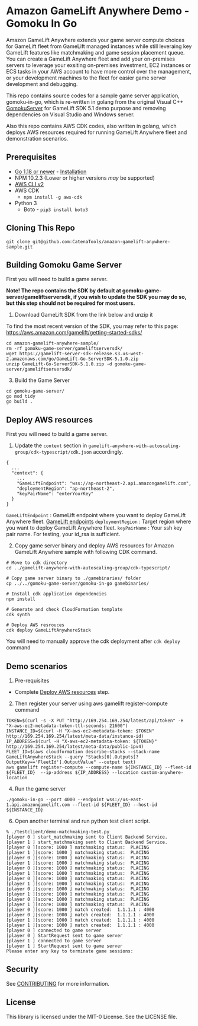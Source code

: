 # Amazon GameLift Anywhere Demo - Gomoku In Go

Amazon GameLift Anywhere extends your game server compute choices for GameLift fleet from GameLift managed instances while still leveraing key GameLift features like matchmaking and game session placement queue. You can create a GameLift Anywhere fleet and add your on-premises servers to leverage your exsiting on-premises investment, EC2 instances or ECS tasks in your AWS account to have more control over the management, or your development machines to the fleet for easier game server development and debugging.

This repo contains source codes for a sample game server application, gomoku-in-go, which is re-written in golang from the original Visual C++ [GomokuServer](https://github.com/aws-samples/aws-gamelift-sample/tree/master/GomokuServer) for GameLift SDK 5.1 demo purpose and removing dependencies on Visual Studio and Windows server. 

Also this repo contains AWS CDK codes, also written in golang, which deploys AWS resources required for running GameLift Anywhere fleet and demonstration scenarios.

## Prerequisites
 * [Go 1.18 or newer](https://golang.org/dl/) - [Installation](https://go.dev/doc/install)
 * NPM 10.2.3 (Lower or higher versions _may_ be supported)
 * [AWS CLI v2](https://aws.amazon.com/cli/)
 * AWS CDK
   * `npm install -g aws-cdk`
 * Python 3
   * Boto - `pip3 install boto3`

## Cloning This Repo

```
git clone git@github.com:CatenaTools/amazon-gamelift-anywhere-sample.git
```

## Building Gomoku Game Server
First you will need to build a game server.

**Note! The repo contains the SDK by default at gomoku-game-server/gameliftserversdk, if you wish to update the SDK you may do so, but this step should not be required for most users.**

1. Download GameLift SDK from the link below and unzip it

To find the most recent version of the SDK, you may refer to this page: https://aws.amazon.com/gamelift/getting-started-sdks/
```
cd amazon-gamelift-anywhere-sample/
rm -rf gomoku-game-server/gameliftserversdk/
wget https://gamelift-server-sdk-release.s3.us-west-2.amazonaws.com/go/GameLift-Go-ServerSDK-5.1.0.zip
unzip GameLift-Go-ServerSDK-5.1.0.zip -d gomoku-game-server/gameliftserversdk/
```

3. Build the Game Server

```
cd gomoku-game-server/
go mod tidy
go build .
```

## Deploy AWS resources
First you will need to build a game server.

1. Update the `context` section in `gamelift-anywhere-with-autoscaling-group/cdk-typescript/cdk.json` accordingly. 

```
{
  ...
  "context": {
    ... 
    "GameLiftEndpoint": "wss://ap-northeast-2.api.amazongamelift.com", 
    "deploymentRegion": "ap-northeast-2",
    "keyPairName": "enterYourKey"
  }
}

```

`GameLiftEndpoint` : GameLift endpoint where you want to deploy GameLift Anywhere fleet. [GameLift endpoints](https://docs.aws.amazon.com/general/latest/gr/gamelift.html)
`deploymentRegion` : Target region where you want to deploy GameLift Anywhere fleet.
`keyPairName` : Your ssh key pair name. For testing, your id_rsa is sufficient.

2. Copy game server binary and deploy AWS resources for Amazon GameLift Anywhere sample with following CDK command.

```
# Move to cdk directory
cd ../gamelift-anywhere-with-autoscaling-group/cdk-typescript/

# Copy game server binary to ./gamebinaries/ folder
cp ../../gomoku-game-server/gomoku-in-go gamebinaries/

# Install cdk application dependencies
npm install

# Generate and check CloudFormation template 
cdk synth

# Deploy AWS resrouces
cdk deploy GameLiftAnywhereStack
```

You will need to manually approve the cdk deployment after `cdk deploy` command

## Demo scenarios

1. Pre-requisites
 - Complete [Deploy AWS resources](https://github.com/aws-samples/amazon-gamelift-anywhere-sample/tree/main#deploy-aws-resources) step.


2. Then register your server using aws gamelift register-compute command

```
TOKEN=$(curl -s -X PUT "http://169.254.169.254/latest/api/token" -H "X-aws-ec2-metadata-token-ttl-seconds: 21600")                                
INSTANCE_ID=$(curl -H "X-aws-ec2-metadata-token: $TOKEN" http://169.254.169.254/latest/meta-data/instance-id)
IP_ADDRESS=$(curl -H "X-aws-ec2-metadata-token: ${TOKEN}" http://169.254.169.254/latest/meta-data/public-ipv4)
FLEET_ID=$(aws cloudformation describe-stacks --stack-name GameLiftAnywhereStack --query "Stacks[0].Outputs[?OutputKey=='FleetId'].OutputValue" --output text)
aws gamelift register-compute --compute-name ${INSTANCE_ID} --fleet-id ${FLEET_ID}  --ip-address ${IP_ADDRESS} --location custom-anywhere-location

```

4. Run the game server

```
./gomoku-in-go --port 4000 --endpoint wss://us-east-1.api.amazongamelift.com --fleet-id ${FLEET_ID} --host-id ${INSTANCE_ID}
```

6. Open another terminal and run python test client script. 

```
% ./testclient/demo-matchmaking-test.py
[player 0 ] start_matchmaking sent to Client Backend Service.
[player 1 ] start_matchmaking sent to Client Backend Service.
[player 0 ][score: 1000 ] matchmaking status:  PLACING
[player 1 ][score: 1000 ] matchmaking status:  PLACING
[player 0 ][score: 1000 ] matchmaking status:  PLACING
[player 1 ][score: 1000 ] matchmaking status:  PLACING
[player 0 ][score: 1000 ] matchmaking status:  PLACING
[player 1 ][score: 1000 ] matchmaking status:  PLACING
[player 0 ][score: 1000 ] matchmaking status:  PLACING
[player 1 ][score: 1000 ] matchmaking status:  PLACING
[player 0 ][score: 1000 ] matchmaking status:  PLACING
[player 1 ][score: 1000 ] matchmaking status:  PLACING
[player 0 ][score: 1000 ] matchmaking status:  PLACING
[player 1 ][score: 1000 ] matchmaking status:  PLACING
[player 0 ][score: 1000 ] match created:  1.1.1.1 : 4000
[player 0 ][score: 1000 ] match created:  1.1.1.1 : 4000
[player 1 ][score: 1000 ] match created:  1.1.1.1 : 4000
[player 1 ][score: 1000 ] match created:  1.1.1.1 : 4000
[player 0 ] connected to game server
[player 0 ] StartRequest sent to game server
[player 1 ] connected to game server
[player 1 ] StartRequest sent to game server
Please enter any key to terminate game sessions:

```

## Security

See [CONTRIBUTING](CONTRIBUTING.md#security-issue-notifications) for more information.

## License

This library is licensed under the MIT-0 License. See the LICENSE file.

